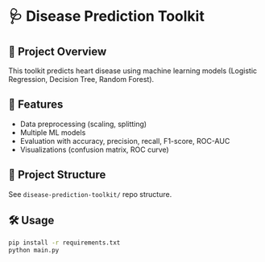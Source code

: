# 🩺 Disease Prediction Toolkit

## 📌 Project Overview
This toolkit predicts heart disease using machine learning models (Logistic Regression, Decision Tree, Random Forest).

## 🚀 Features
- Data preprocessing (scaling, splitting)
- Multiple ML models
- Evaluation with accuracy, precision, recall, F1-score, ROC-AUC
- Visualizations (confusion matrix, ROC curve)

## 📂 Project Structure
See `disease-prediction-toolkit/` repo structure.

## 🛠️ Usage
```bash
pip install -r requirements.txt
python main.py
